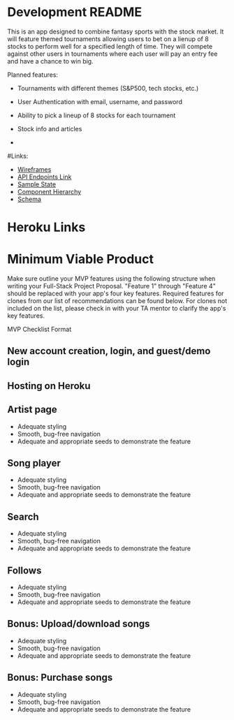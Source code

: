 # Development README

This is an app designed to combine fantasy sports with the stock market. It will feature themed tournaments allowing users to bet on a lienup of 8 stocks to perform well for a specified length of time. They will compete against other users in tournaments where each user will pay an entry fee and have a chance to win big.

Planned features:

* Tournaments with different themes (S&P500, tech stocks, etc.)

* User Authentication with email, username, and password

* Ability to pick a lineup of 8 stocks for each tournament

* Stock info and articles

*

#Links:

* [Wireframes](wireframes)
* [API Endpoints Link](api-endpoints.md)
* [Sample State](sample-state.md)
* [Component Hierarchy](component-hierarchy.md)
* [Schema](schema.md)

# Heroku Links

# Minimum Viable Product

Make sure outline your MVP features using the following structure when writing your Full-Stack Project Proposal. "Feature 1" through "Feature 4" should be replaced with your app's four key features. Required features for clones from our list of recommendations can be found below. For clones not included on the list, please check in with your TA mentor to clarify the app's key features.

MVP Checklist Format

## New account creation, login, and guest/demo login

## Hosting on Heroku

## Artist page
* Adequate styling
* Smooth, bug-free navigation
* Adequate and appropriate seeds to demonstrate the feature

## Song player
* Adequate styling
* Smooth, bug-free navigation
* Adequate and appropriate seeds to demonstrate the feature

## Search
* Adequate styling
* Smooth, bug-free navigation
* Adequate and appropriate seeds to demonstrate the feature

## Follows
* Adequate styling
* Smooth, bug-free navigation
* Adequate and appropriate seeds to demonstrate the feature

## Bonus: Upload/download songs
* Adequate styling
* Smooth, bug-free navigation
* Adequate and appropriate seeds to demonstrate the feature

## Bonus: Purchase songs
* Adequate styling
* Smooth, bug-free navigation
* Adequate and appropriate seeds to demonstrate the feature
